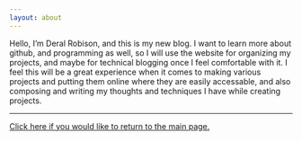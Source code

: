 ```yaml
---
layout: about
---
```


Hello, I’m Deral Robison, and this is my new blog. I want to learn more about github, and programming as well,
so I will use the website for organizing my projects, and maybe for technical blogging once I feel comfortable with it.
I feel this will be a great experience when it comes to making various projects and putting them online where they are 
easily accessable, and also composing and writing my thoughts and techniques I have while creating projects.

* * *
[Click here if you would like to return to the main page.](home.md)
